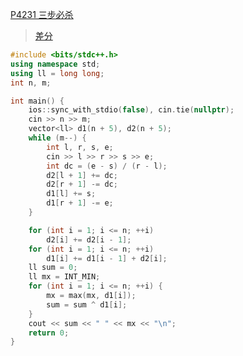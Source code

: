 [P4231 三步必杀](https://www.luogu.com.cn/problem/P4231)

> [差分](https://github.com/GongNanyue/ProblemSolve/blob/main/%E7%AE%97%E6%B3%95%E5%9F%BA%E7%A1%80/%E5%89%8D%E7%BC%80%E5%92%8C%E5%B7%AE%E5%88%86.md)

```cpp
#include <bits/stdc++.h>
using namespace std;
using ll = long long;
int n, m;

int main() {
    ios::sync_with_stdio(false), cin.tie(nullptr);
    cin >> n >> m;
    vector<ll> d1(n + 5), d2(n + 5);
    while (m--) {
        int l, r, s, e;
        cin >> l >> r >> s >> e;
        int dc = (e - s) / (r - l);
        d2[l + 1] += dc;
        d2[r + 1] -= dc;
        d1[l] += s;
        d1[r + 1] -= e;
    }

    for (int i = 1; i <= n; ++i)
        d2[i] += d2[i - 1];
    for (int i = 1; i <= n; ++i)
        d1[i] += d1[i - 1] + d2[i];
    ll sum = 0;
    ll mx = INT_MIN;
    for (int i = 1; i <= n; ++i) {
        mx = max(mx, d1[i]);
        sum = sum ^ d1[i];
    }
    cout << sum << " " << mx << "\n";
    return 0;
}

```
